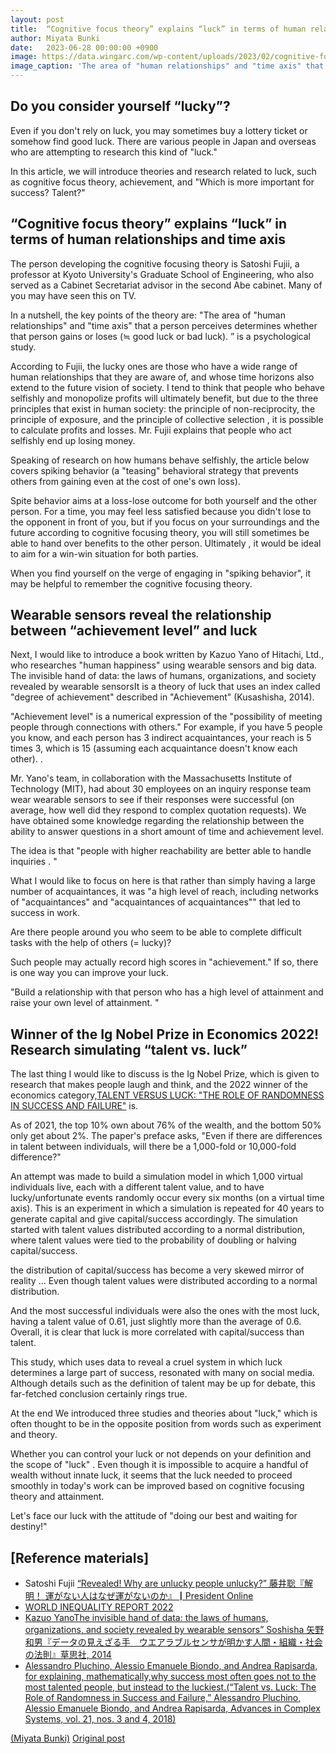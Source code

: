 ```yaml
---
layout: post
title:  “Cognitive focus theory” explains “luck” in terms of human relationships with time
author: Miyata Bunki
date:   2023-06-28 00:00:00 +0900
image: https://data.wingarc.com/wp-content/uploads/2023/02/cognitive-focus-theory.jpg.webp
image_caption: 'The area of ​​"human relationships" and "time axis" that a person perceives determines whether that person gains or loses (good luck or bad luck). '
---
```

<h2>Do you consider yourself “lucky”?</h2>

Even if you don't rely on luck, you may sometimes buy a lottery ticket or somehow find good luck. There are various people in Japan and overseas who are attempting to research this kind of "luck."

In this article, we will introduce theories and research related to luck, such as cognitive focus theory, achievement, and "Which is more important for success? Talent?"
<!--more-->

<h2>“Cognitive focus theory” explains “luck” in terms of human relationships and time axis</h2>

The person developing the cognitive focusing theory is Satoshi Fujii, a professor at Kyoto University's Graduate School of Engineering, who also served as a Cabinet Secretariat advisor in the second Abe cabinet. Many of you may have seen this on TV.

In a nutshell, the key points of the theory are: "The area of ​​"human relationships" and "time axis" that a person perceives determines whether that person gains or loses (≒ good luck or bad luck). ” is a psychological study.

According to Fujii, the lucky ones are those who have a wide range of human relationships that they are aware of, and whose time horizons also extend to the future vision of society. I tend to think that people who behave selfishly and monopolize profits will ultimately benefit, but due to the three principles that exist in human society: the principle of non-reciprocity, the principle of exposure, and the principle of collective selection , it is possible to calculate profits and losses. Mr. Fujii explains that people who act selfishly end up losing money.

Speaking of research on how humans behave selfishly, the article below covers spiking behavior (a "teasing" behavioral strategy that prevents others from gaining even at the cost of one's own loss).

Spite behavior aims at a loss-lose outcome for both yourself and the other person. For a time, you may feel less satisfied because you didn't lose to the opponent in front of you, but if you focus on your surroundings and the future according to cognitive focusing theory, you will still sometimes be able to hand over benefits to the other person. Ultimately , it would be ideal to aim for a win-win situation for both parties.

When you find yourself on the verge of engaging in "spiking behavior", it may be helpful to remember the cognitive focusing theory.

<h2>Wearable sensors reveal the relationship between “achievement level” and luck</h2>

Next, I would like to introduce a book written by Kazuo Yano of Hitachi, Ltd., who researches "human happiness" using wearable sensors and big data. The invisible hand of data: the laws of humans, organizations, and society revealed by wearable sensorsIt is a theory of luck that uses an index called "degree of achievement" described in "Achievement" (Kusashisha, 2014).

"Achievement level" is a numerical expression of the "possibility of meeting people through connections with others." For example, if you have 5 people you know, and each person has 3 indirect acquaintances, your reach is 5 times 3, which is 15 (assuming each acquaintance doesn't know each other). .

Mr. Yano's team, in collaboration with the Massachusetts Institute of Technology (MIT), had about 30 employees on an inquiry response team wear wearable sensors to see if their responses were successful (on average, how well did they respond to complex quotation requests). We have obtained some knowledge regarding the relationship between the ability to answer questions in a short amount of time and achievement level.

The idea is that "people with higher reachability are better able to handle inquiries . "

What I would like to focus on here is that rather than simply having a large number of acquaintances, it was "a high level of reach, including networks of "acquaintances" and "acquaintances of acquaintances"" that led to success in work.


Are there people around you who seem to be able to complete difficult tasks with the help of others (= lucky)?

Such people may actually record high scores in "achievement." If so, there is one way you can improve your luck.

"Build a relationship with that person who has a high level of attainment and raise your own level of attainment. "

<h2>Winner of the Ig Nobel Prize in Economics 2022! Research simulating “talent vs. luck”</h2>

The last thing I would like to discuss is the Ig Nobel Prize, which is given to research that makes people laugh and think, and the 2022 winner of the economics category,<a href="https://doi.org/10.1142/S0219525918500145">TALENT VERSUS LUCK: "THE ROLE OF RANDOMNESS IN SUCCESS AND FAILURE"</a> is.

As of 2021, the top 10% own about 76% of the wealth, and the bottom 50% only get about 2%. The paper's preface asks, "Even if there are differences in talent between individuals, will there be a 1,000-fold or 10,000-fold difference?"

An attempt was made to build a simulation model in which 1,000 virtual individuals live, each with a different talent value, and to have lucky/unfortunate events randomly occur every six months (on a virtual time axis). This is an experiment in which a simulation is repeated for 40 years to generate capital and give capital/success accordingly. The simulation started with talent values ​​distributed according to a normal distribution, where talent values ​​were tied to the probability of doubling or halving capital/success.

the distribution of capital/success has become a very skewed mirror of reality ... Even though talent values ​​were distributed according to a normal distribution.

And the most successful individuals were also the ones with the most luck, having a talent value of 0.61, just slightly more than the average of 0.6. Overall, it is clear that luck is more correlated with capital/success than talent.

This study, which uses data to reveal a cruel system in which luck determines a large part of success, resonated with many on social media. Although details such as the definition of talent may be up for debate, this far-fetched conclusion certainly rings true.

At the end
We introduced three studies and theories about "luck," which is often thought to be in the opposite position from words such as experiment and theory.

Whether you can control your luck or not depends on your definition and the scope of "luck" . Even though it is impossible to acquire a handful of wealth without innate luck, it seems that the luck needed to proceed smoothly in today's work can be improved based on cognitive focusing theory and attainment.

Let's face our luck with the attitude of "doing our best and waiting for destiny!"

<h2>[Reference materials]</h2>
<ul>
<li>Satoshi Fujii <a href="https://president.jp/articles/-/8829">“Revealed! Why are unlucky people unlucky?” 藤井聡『解明！ 運がない人はなぜ運がないのか』┃President Online </a></li>
<li><a href="https://wir2022.wid.world/www-site/uploads/2022/01/Summary_WorldInequalityReport2022_English.pdf">WORLD INEQUALITY REPORT 2022 </a></li>
<li><a href="https://www.amazon.co.jp/%E3%83%87%E3%83%BC%E3%82%BF%E3%81%AE%E8%A6%8B%E3%81%88%E3%81%96%E3%82%8B%E6%89%8B-%E3%82%A6%E3%82%A8%E3%82%A2%E3%83%A9%E3%83%96%E3%83%AB%E3%82%BB%E3%83%B3%E3%82%B5%E3%81%8C%E6%98%8E%E3%81%8B%E3%81%99%E4%BA%BA%E9%96%93%E3%83%BB%E7%B5%84%E7%B9%94%E3%83%BB%E7%A4%BE%E4%BC%9A%E3%81%AE%E6%B3%95%E5%89%87-%E7%9F%A2%E9%87%8E-%E5%92%8C%E7%94%B7/dp/4794220685">Kazuo YanoThe invisible hand of data: the laws of humans, organizations, and society revealed by wearable sensors” Soshisha 矢野和男『データの見えざる手　ウエアラブルセンサが明かす人間・組織・社会の法則』草思社, 2014 </a></li>
<li><a href="https://doi.org/10.1142/S0219525918500145">Alessandro Pluchino, Alessio Emanuele Biondo, and Andrea Rapisarda, for explaining, mathematically,why success most often goes not to the most talented people, but instead to the luckiest.(“Talent vs. Luck: The Role of Randomness in Success and Failure,” Alessandro Pluchino, Alessio Emanuele Biondo, and Andrea Rapisarda, Advances in Complex Systems, vol. 21, nos. 3 and 4, 2018) </a></li>
</ul>
<a href="http://miyatabunki.com/">(Miyata Bunki)</a>
<a href="https://data.wingarc.com/selfish-is-not-self-efficient-52926"> Original post </a>